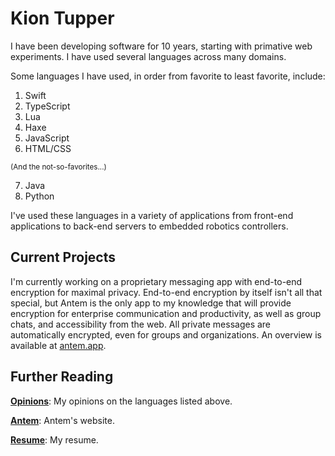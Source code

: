 # Kion Tupper

I have been developing software for 10 years, starting with primative web experiments. I have used several languages across many domains.

Some languages I have used, in order from favorite to least favorite, include:

1. Swift
2. TypeScript
3. Lua
4. Haxe
5. JavaScript
6. HTML/CSS

<small>(And the not-so-favorites...)</small>

7. Java
8. Python

I've used these languages in a variety of applications from front-end applications to back-end servers to embedded robotics controllers.

## Current Projects

I'm currently working on a proprietary messaging app with end-to-end encryption for maximal privacy. End-to-end encryption by itself isn't all that special, but Antem is the only app to my knowledge that will provide encryption for enterprise communication and productivity, as well as group chats, and accessibility from the web. All private messages are automatically encrypted, even for groups and organizations. An overview is available at [antem.app](https://antem.app).

## Further Reading

[**Opinions**](reviews.md): My opinions on the languages listed above.

[**Antem**](https://antem.app): Antem's website.

[**Resume**](resume.html): My resume.
